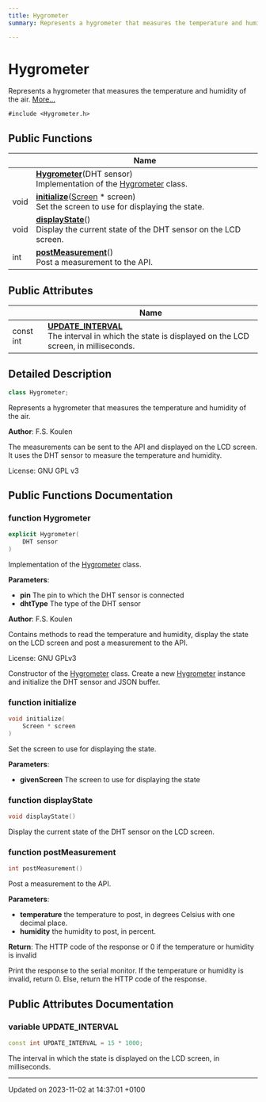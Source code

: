 ```yaml
---
title: Hygrometer
summary: Represents a hygrometer that measures the temperature and humidity of the air. 

---
```


# Hygrometer



Represents a hygrometer that measures the temperature and humidity of the air.  [More...](#detailed-description)


`#include <Hygrometer.h>`

## Public Functions

|                | Name           |
| -------------- | -------------- |
| | **[Hygrometer](/2023-2024-semester-1/individual-project/iot-koulenf/embedded/class_hygrometer/#function-hygrometer)**(DHT sensor)<br>Implementation of the [Hygrometer](/2023-2024-semester-1/individual-project/iot-koulenf/embedded/class_hygrometer/) class.  |
| void | **[initialize](/2023-2024-semester-1/individual-project/iot-koulenf/embedded/class_hygrometer/#function-setscreen)**([Screen](/2023-2024-semester-1/individual-project/iot-koulenf/embedded/class_screen/) * screen)<br>Set the screen to use for displaying the state.  |
| void | **[displayState](/2023-2024-semester-1/individual-project/iot-koulenf/embedded/class_hygrometer/#function-displaystate)**()<br>Display the current state of the DHT sensor on the LCD screen.  |
| int | **[postMeasurement](/2023-2024-semester-1/individual-project/iot-koulenf/embedded/class_hygrometer/#function-postmeasurement)**()<br>Post a measurement to the API.  |

## Public Attributes

|                | Name           |
| -------------- | -------------- |
| const int | **[UPDATE_INTERVAL](/2023-2024-semester-1/individual-project/iot-koulenf/embedded/class_hygrometer/#variable-update_interval)** <br>The interval in which the state is displayed on the LCD screen, in milliseconds.  |

## Detailed Description

```cpp
class Hygrometer;
```

Represents a hygrometer that measures the temperature and humidity of the air. 

**Author**: F.S. Koulen

The measurements can be sent to the API and displayed on the LCD screen. It uses the DHT sensor to measure the temperature and humidity.


License: GNU GPL v3 

## Public Functions Documentation

### function Hygrometer

```cpp
explicit Hygrometer(
    DHT sensor
)
```

Implementation of the [Hygrometer](/2023-2024-semester-1/individual-project/iot-koulenf/embedded/class_hygrometer/) class. 

**Parameters**: 

  * **pin** The pin to which the DHT sensor is connected 
  * **dhtType** The type of the DHT sensor 


**Author**: F.S. Koulen

Contains methods to read the temperature and humidity, display the state on the LCD screen and post a measurement to the API.


License: GNU GPLv3 

 Constructor of the [Hygrometer](/2023-2024-semester-1/individual-project/iot-koulenf/embedded/class_hygrometer/) class. Create a new [Hygrometer](/2023-2024-semester-1/individual-project/iot-koulenf/embedded/class_hygrometer/) instance and initialize the DHT sensor and JSON buffer.


### function initialize

```cpp
void initialize(
    Screen * screen
)
```

Set the screen to use for displaying the state. 

**Parameters**: 

  * **givenScreen** The screen to use for displaying the state 


### function displayState

```cpp
void displayState()
```

Display the current state of the DHT sensor on the LCD screen. 

### function postMeasurement

```cpp
int postMeasurement()
```

Post a measurement to the API. 

**Parameters**: 

  * **temperature** the temperature to post, in degrees Celsius with one decimal place. 
  * **humidity** the humidity to post, in percent. 


**Return**: The HTTP code of the response or 0 if the temperature or humidity is invalid 

Print the response to the serial monitor. If the temperature or humidity is invalid, return 0. Else, return the HTTP code of the response.


## Public Attributes Documentation

### variable UPDATE_INTERVAL

```cpp
const int UPDATE_INTERVAL = 15 * 1000;
```

The interval in which the state is displayed on the LCD screen, in milliseconds. 

-------------------------------

Updated on 2023-11-02 at 14:37:01 +0100